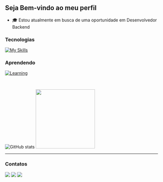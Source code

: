   ## Seja Bem-vindo ao meu perfil

 - 🎓 Estou atualmente em busca de uma oportunidade em Desenvolvedor Backend

 ### Tecnologias
   [![My Skills](https://skillicons.dev/icons?i=java,spring,html,css,javascript,ts,react,nodejs,sass,tailwind,figma,mysql,postgresql,git,github,postman,&perline=17)](#)
   
  ### Aprendendo
  [![Learning](https://skillicons.dev/icons?i=bootstrap,angular,firebase,&perline=10)](#)

<br>

![GitHub stats](https://github-readme-stats.vercel.app/api?username=caiotelesz&show_icons=true&theme=algolia&hide_border=true)
<img height="195em" src="https://github-readme-stats.vercel.app/api/top-langs/?username=caiotelesz&layout=compact&langs_count=7&theme=algolia&hide_border=true"/>

<hr />

 ### Contatos

 <div> 
   <a href = "https://www.linkedin.com/in/caiotelesz" target="_blank"><img src="https://img.shields.io/badge/-LinkedIn-%230077B5?style=for-the-badge&logo=linkedin&logoColor=white" target="_blank"></a>
   <a href = "mailto:caioteles1267@gmail.com"><img src="https://img.shields.io/badge/-Gmail-FF5722?style=for-the-badge&logo=gmail&logoColor=white" target="_blank"></a>
   <a href = "https://portifolio-caio-three.vercel.app"><img src="https://img.shields.io/badge/Portfolio-%23333?style=for-the-badge&logo=todoist&logoColor=white" target="_blank"></a>
 </div>
